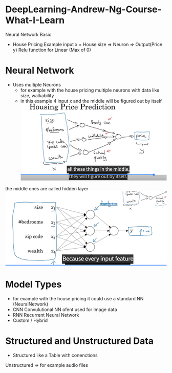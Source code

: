 # DeepLearning-Andrew-Ng-Course-What-I-Learn


Neural Network Basic
- House Pricing Example
input x = House size => Neuron => Output(Price y)
Relu function for Linear (Max of 0)

# Neural Network
- Uses multiple Neurons
    -  for example with the house pricing multiple neurons with data like size, walkability
    - in this example 4 input x and the middle will be figured out by itself
    ![alt text](image-1.png)


the middle ones are called hidden layer
![alt text](image-2.png)

# Model Types
- for example with the house pricing it could use a standard NN (NeuralNetwork)
- CNN Convulutional NN ofent used for Image data
- RNN Recurrent Neural Network
- Custom / Hybrid

# Structured and Unstructured Data
- Structured like a Table with conenctions

Unstructured => for example audio files